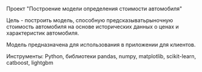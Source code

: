Проект "Построение модели определения стоимости автомобиля"

Цель - построить модель, способную предсказыватьрыночную стоимость автомобиля на основе исторических данных о ценах и характеристик автомобиля.

Модель предназначена для использования в приложении для клиентов.

Инструменты: Python, библиотеки pandas, numpy, matplotlib, scikit-learn, catboost, lightgbm
